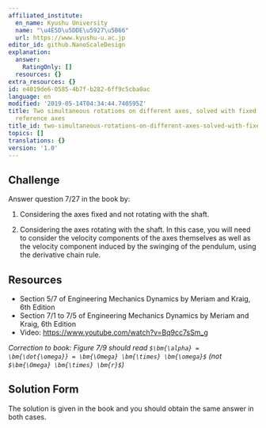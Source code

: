 ```yaml
---
affiliated_institute:
  en_name: Kyushu University
  name: "\u4E5D\u5DDE\u5927\u5B66"
  url: https://www.kyushu-u.ac.jp
editor_id: github.NanoScaleDesign
explanation:
  answer:
    RatingOnly: []
  resources: {}
extra_resources: {}
id: e4019de6-0585-4b7f-b282-6ff9c5cba0ac
language: en
modified: '2019-05-14T04:34:44.740595Z'
title: Two simultaneous rotations on different axes, solved with fixed and with rotating
  reference axes
title_id: two-simultaneous-rotations-on-different-axes-solved-with-fixed-and-with-rotating-reference-axes
topics: []
translations: {}
version: '1.0'
---
```


## Challenge
Answer question 7/27 in the book by:

1. Considering the axes fixed and not rotating with the shaft.

2. Considering the axes rotating with the shaft. In this case, you will need to consider the velocity components of the axes themselves as well as the velocity component induced by the swinging of the pendulum, using the derivative chain rule.

## Resources
- Section 5/7 of Engineering Mechanics Dynamics by Meriam and Kraig, 6th Edition
- Section 7/1 to 7/5 of Engineering Mechanics Dynamics by Meriam and Kraig, 6th Edition
- Video: https://www.youtube.com/watch?v=Bq9cc7sSm_g

*Correction to book: Figure 7/9 should read `$\bm{\alpha} = \bm{\dot{\omega}} = \bm{\Omega} \bm{\times} \bm{\omega}$` (not `$\bm{\Omega} \bm{\times} \bm{r}$`)*


## Solution Form
The solution is given in the book and you should obtain the same answer in both cases.
